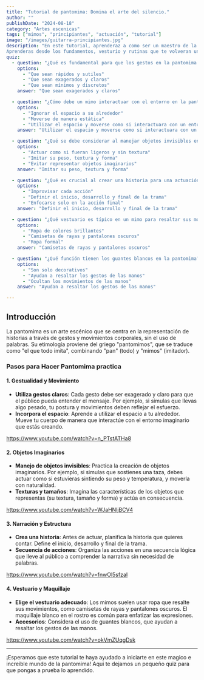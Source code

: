 ```yaml
---
title: "Tutorial de pantomima: Domina el arte del silencio."
author: ""
publishDate: "2024-08-18"
category: "Artes escenicas"
tags: ["mimos", "principiantes", "actuación", "tutorial"]
image: "/images/guitarra-principiantes.jpg"
description: "En este tutorial, aprenderaz a como ser un maestro de la imitacion, ya sea como un hobbie o para entretaner al publico.
Aprenderas desde los fundamentos, vesturio y rutinas que te volveran un gran actor."
quiz:
  - question: "¿Qué es fundamental para que los gestos en la pantomima sean comprensibles para el público?"
    options:
      - "Que sean rápidos y sutiles"
      - "Que sean exagerados y claros"
      - "Que sean mínimos y discretos"
    answer: "Que sean exagerados y claros"

  - question: "¿Cómo debe un mimo interactuar con el entorno en la pantomima?"
    options:
      - "Ignorar el espacio a su alrededor"
      - "Moverse de manera estática"
      - "Utilizar el espacio y moverse como si interactuara con un entorno imaginario"
    answer: "Utilizar el espacio y moverse como si interactuara con un entorno imaginario"

  - question: "¿Qué se debe considerar al manejar objetos invisibles en la pantomima?"
    options:
      - "Actuar como si fueran ligeros y sin textura"
      - "Imitar su peso, textura y forma"
      - "Evitar representar objetos imaginarios"
    answer: "Imitar su peso, textura y forma"

  - question: "¿Qué es crucial al crear una historia para una actuación de pantomima?"
    options:
      - "Improvisar cada acción"
      - "Definir el inicio, desarrollo y final de la trama"
      - "Enfocarse solo en la acción final"
    answer: "Definir el inicio, desarrollo y final de la trama"

  - question: "¿Qué vestuario es típico en un mimo para resaltar sus movimientos?"
    options:
      - "Ropa de colores brillantes"
      - "Camisetas de rayas y pantalones oscuros"
      - "Ropa formal"
    answer: "Camisetas de rayas y pantalones oscuros"

  - question: "¿Qué función tienen los guantes blancos en la pantomima?"
    options:
      - "Son solo decorativos"
      - "Ayudan a resaltar los gestos de las manos"
      - "Ocultan los movimientos de las manos"
    answer: "Ayudan a resaltar los gestos de las manos"

---
```


## Introducción

La pantomima es un arte escénico que se centra en la representación de historias a través de gestos y movimientos corporales, sin el uso de palabras. Su etimología proviene del griego "pantomimos", que se traduce como "el que todo imita", combinando "pan" (todo) y "mimos" (imitador).

### Pasos para Hacer Pantomima practica 

#### 1. Gestualidad y Movimiento

- **Utiliza gestos claros**: Cada gesto debe ser exagerado y claro para que el público pueda entender el mensaje. Por ejemplo, si simulas que llevas algo pesado, tu postura y movimientos deben reflejar el esfuerzo.
- **Incorpora el espacio**: Aprende a utilizar el espacio a tu alrededor. Mueve tu cuerpo de manera que interactúe con el entorno imaginario que estás creando.

https://www.youtube.com/watch?v=n_PTstATHa8
  
#### 2. Objetos Imaginarios

- **Manejo de objetos invisibles**: Practica la creación de objetos imaginarios. Por ejemplo, si simulas que sostienes una taza, debes actuar como si estuvieras sintiendo su peso y temperatura, y moverla con naturalidad.
- **Texturas y tamaños**: Imagina las características de los objetos que representas (su textura, tamaño y forma) y actúa en consecuencia.

https://www.youtube.com/watch?v=WJaHNljBCV4

#### 3. Narración y Estructura

- **Crea una historia**: Antes de actuar, planifica la historia que quieres contar. Define el inicio, desarrollo y final de la trama.
- **Secuencia de acciones**: Organiza las acciones en una secuencia lógica que lleve al público a comprender la narrativa sin necesidad de palabras.

https://www.youtube.com/watch?v=fnwOl5sfzaI

#### 4. Vestuario y Maquillaje

- **Elige el vestuario adecuado**: Los mimos suelen usar ropa que resalte sus movimientos, como camisetas de rayas y pantalones oscuros. El maquillaje blanco en el rostro es común para enfatizar las expresiones.
- **Accesorios**: Considera el uso de guantes blancos, que ayudan a resaltar los gestos de las manos.

https://www.youtube.com/watch?v=okVmZUqgDsk



---

¡Esperamos que este tutorial te haya ayudado a iniciarte en este magico e increible mundo de la pantomima! Aqui te dejamos un pequeño quiz para que pongas a prueba lo aprendido.
